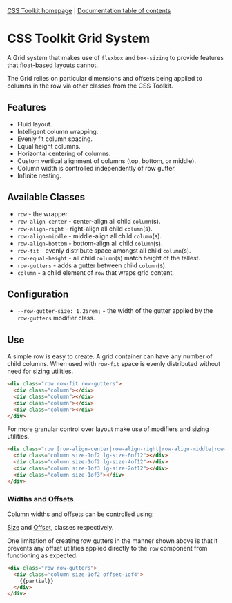 [CSS Toolkit homepage](http://css-toolkit.com) | [Documentation
table of contents](toc.md)

# CSS Toolkit Grid System

A Grid system that makes use of `flexbox` and `box-sizing` to provide features
that float-based layouts cannot.

The Grid relies on particular dimensions and offsets being applied to
columns in the row via other classes from the CSS Toolkit.

## Features

* Fluid layout.
* Intelligent column wrapping.
* Evenly fit column spacing.
* Equal height columns.
* Horizontal centering of columns.
* Custom vertical alignment of columns (top, bottom, or middle).
* Column width is controlled independently of row gutter.
* Infinite nesting.

## Available Classes

* `row` - the wrapper.
* `row-align-center` - center-align all child `column`(s).
* `row-align-right` - right-align all child `column`(s).
* `row-align-middle` - middle-align all child `column`(s).
* `row-align-bottom` - bottom-align all child `column`(s).
* `row-fit` - evenly distribute space amongst all child `column`(s).
* `row-equal-height` - all child `column`(s) match height of the tallest.
* `row-gutters` - adds a gutter between child `column`(s).
* `column` - a child element of `row` that wraps grid content.

## Configuration

* `--row-gutter-size: 1.25rem;` - the width of the gutter applied by the `row-gutters` modifier class.

## Use

A simple row is easy to create. A grid container can have any number of child
columns. When used with `row-fit` space is evenly distributed without need for
sizing utilities.

```html
<div class="row row-fit row-gutters">
  <div class="column"></div>
  <div class="column"></div>
  <div class="column"></div>
  <div class="column"></div>
</div>
```

For more granular control over layout make use of modifiers and sizing utilities.

```html
<div class="row [row-align-center|row-align-right|row-align-middle|row-align-bottom|row-fit|row-equal-height]">
  <div class="column size-1of2 lg-size-6of12"></div>
  <div class="column size-1of2 lg-size-4of12"></div>
  <div class="column size-1of3 lg-size-2of12"></div>
  <div class="column size-1of3"></div>
</div>
```

### Widths and Offsets

Column widths and offsets can be controlled using:

[Size](size.md) and [Offset](offset.md), classes respectively.

One limitation of creating row gutters in the manner shown above is that it
prevents any offset utilities applied directly to the `row` component from
functioning as expected.

```html
<div class="row row-gutters">
  <div class="column size-1of2 offset-1of4">
    {{partial}}
  </div>
</div>
```

